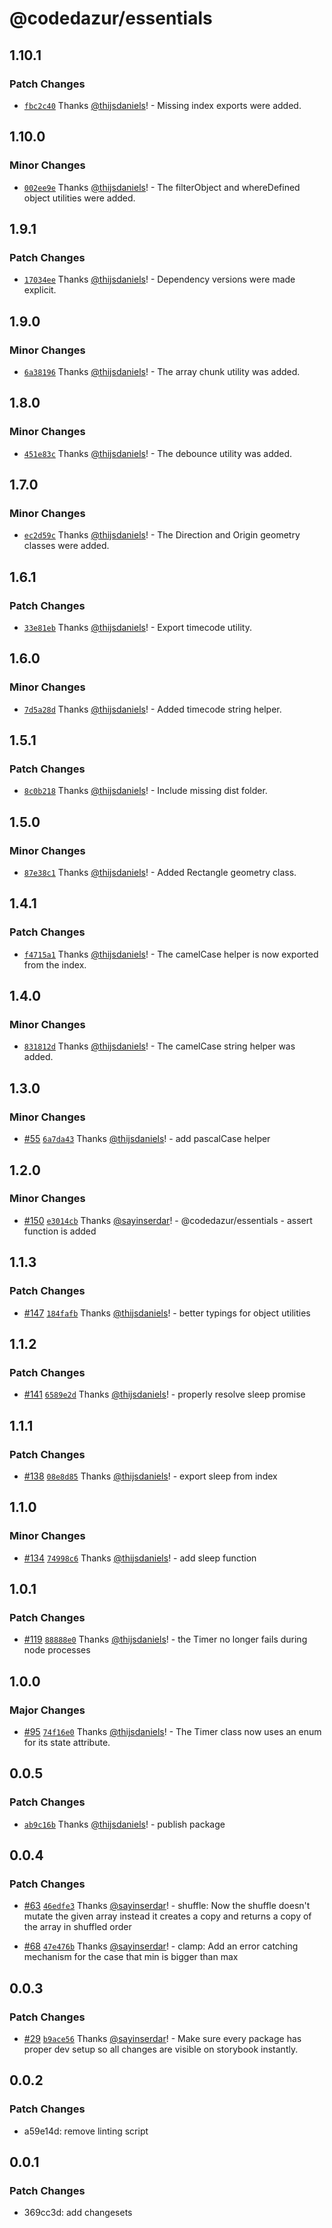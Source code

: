 # @codedazur/essentials

## 1.10.1

### Patch Changes

- [`fbc2c40`](https://github.com/codedazur/toolkit/commit/fbc2c40386a7cb41d36052fee6351a1dddbf1e1c) Thanks [@thijsdaniels](https://github.com/thijsdaniels)! - Missing index exports were added.

## 1.10.0

### Minor Changes

- [`002ee9e`](https://github.com/codedazur/toolkit/commit/002ee9e152a67c21c93ea986b9e527e6f6536307) Thanks [@thijsdaniels](https://github.com/thijsdaniels)! - The filterObject and whereDefined object utilities were added.

## 1.9.1

### Patch Changes

- [`17034ee`](https://github.com/codedazur/toolkit/commit/17034ee5fcbc026fc779a12130572d515d2b8298) Thanks [@thijsdaniels](https://github.com/thijsdaniels)! - Dependency versions were made explicit.

## 1.9.0

### Minor Changes

- [`6a38196`](https://github.com/codedazur/toolkit/commit/6a381969c639ebe8a6845c4d4bc1fbb192716650) Thanks [@thijsdaniels](https://github.com/thijsdaniels)! - The array chunk utility was added.

## 1.8.0

### Minor Changes

- [`451e83c`](https://github.com/codedazur/toolkit/commit/451e83cde92da44c1e1b6058784664db27ebdc5c) Thanks [@thijsdaniels](https://github.com/thijsdaniels)! - The debounce utility was added.

## 1.7.0

### Minor Changes

- [`ec2d59c`](https://github.com/codedazur/toolkit/commit/ec2d59c1c572071bf4184669b86055fb82774e55) Thanks [@thijsdaniels](https://github.com/thijsdaniels)! - The Direction and Origin geometry classes were added.

## 1.6.1

### Patch Changes

- [`33e81eb`](https://github.com/codedazur/toolkit/commit/33e81ebc9cdf0a2ecbf54cba2aea9f54cf4b805a) Thanks [@thijsdaniels](https://github.com/thijsdaniels)! - Export timecode utility.

## 1.6.0

### Minor Changes

- [`7d5a28d`](https://github.com/codedazur/toolkit/commit/7d5a28dcbce9f02f7d8a80666cd03b23040fafee) Thanks [@thijsdaniels](https://github.com/thijsdaniels)! - Added timecode string helper.

## 1.5.1

### Patch Changes

- [`8c0b218`](https://github.com/codedazur/toolkit/commit/8c0b218eb2b6e885dfebf263d6ea75c11b480674) Thanks [@thijsdaniels](https://github.com/thijsdaniels)! - Include missing dist folder.

## 1.5.0

### Minor Changes

- [`87e38c1`](https://github.com/codedazur/toolkit/commit/87e38c18e4addf8f49f28bbb22d66236b9b01abd) Thanks [@thijsdaniels](https://github.com/thijsdaniels)! - Added Rectangle geometry class.

## 1.4.1

### Patch Changes

- [`f4715a1`](https://github.com/codedazur/toolkit/commit/f4715a15324b2d03b8060de2d34a786355be0425) Thanks [@thijsdaniels](https://github.com/thijsdaniels)! - The camelCase helper is now exported from the index.

## 1.4.0

### Minor Changes

- [`831812d`](https://github.com/codedazur/toolkit/commit/831812d3593bc17da5ad7597e9e6d517d6a3d119) Thanks [@thijsdaniels](https://github.com/thijsdaniels)! - The camelCase string helper was added.

## 1.3.0

### Minor Changes

- [#55](https://github.com/codedazur/toolkit/pull/55) [`6a7da43`](https://github.com/codedazur/toolkit/commit/6a7da43a389d6e45740eea9d77f6e993340cb05c) Thanks [@thijsdaniels](https://github.com/thijsdaniels)! - add pascalCase helper

## 1.2.0

### Minor Changes

- [#150](https://github.com/codedazur/toolkit/pull/150) [`e3014cb`](https://github.com/codedazur/toolkit/commit/e3014cba349119c47862f8d399fadd91a51e8338) Thanks [@sayinserdar](https://github.com/sayinserdar)! - @codedazur/essentials - assert function is added

## 1.1.3

### Patch Changes

- [#147](https://github.com/codedazur/toolkit/pull/147) [`184fafb`](https://github.com/codedazur/toolkit/commit/184fafb3f0000696b9ea7afa78f48359265d76b8) Thanks [@thijsdaniels](https://github.com/thijsdaniels)! - better typings for object utilities

## 1.1.2

### Patch Changes

- [#141](https://github.com/codedazur/toolkit/pull/141) [`6589e2d`](https://github.com/codedazur/toolkit/commit/6589e2d703dc68ed981e38b4680658077ad0251c) Thanks [@thijsdaniels](https://github.com/thijsdaniels)! - properly resolve sleep promise

## 1.1.1

### Patch Changes

- [#138](https://github.com/codedazur/toolkit/pull/138) [`08e8d85`](https://github.com/codedazur/toolkit/commit/08e8d854a0f90c697a825fcc4fb7af92fedee661) Thanks [@thijsdaniels](https://github.com/thijsdaniels)! - export sleep from index

## 1.1.0

### Minor Changes

- [#134](https://github.com/codedazur/toolkit/pull/134) [`74998c6`](https://github.com/codedazur/toolkit/commit/74998c65e00c47b8d18c9a1607ddbd15800d98f3) Thanks [@thijsdaniels](https://github.com/thijsdaniels)! - add sleep function

## 1.0.1

### Patch Changes

- [#119](https://github.com/codedazur/toolkit/pull/119) [`88888e0`](https://github.com/codedazur/toolkit/commit/88888e003816ca8376935a3fb9e00e0ac3d485bd) Thanks [@thijsdaniels](https://github.com/thijsdaniels)! - the Timer no longer fails during node processes

## 1.0.0

### Major Changes

- [#95](https://github.com/codedazur/toolkit/pull/95) [`74f16e0`](https://github.com/codedazur/toolkit/commit/74f16e00c20d7f36f26b43349fb0f0ba412a866d) Thanks [@thijsdaniels](https://github.com/thijsdaniels)! - The Timer class now uses an enum for its state attribute.

## 0.0.5

### Patch Changes

- [`ab9c16b`](https://github.com/codedazur/toolkit/commit/ab9c16bba5f9976c80f7757dae459ee8050d796f) Thanks [@thijsdaniels](https://github.com/thijsdaniels)! - publish package

## 0.0.4

### Patch Changes

- [#63](https://github.com/codedazur/toolkit/pull/63) [`46edfe3`](https://github.com/codedazur/toolkit/commit/46edfe36580a00a38978e64e6227221b5f373b42) Thanks [@sayinserdar](https://github.com/sayinserdar)! - shuffle: Now the shuffle doesn't mutate the given array instead it creates a copy and returns a copy of the array in shuffled order

- [#68](https://github.com/codedazur/toolkit/pull/68) [`47e476b`](https://github.com/codedazur/toolkit/commit/47e476b5b4e9476a2b11b9079bdcbec918a35ae6) Thanks [@sayinserdar](https://github.com/sayinserdar)! - clamp: Add an error catching mechanism for the case that min is bigger than max

## 0.0.3

### Patch Changes

- [#29](https://github.com/codedazur/toolkit/pull/29) [`b9ace56`](https://github.com/codedazur/toolkit/commit/b9ace56e69a87f2dcae14a14ae9d29e2e89acc23) Thanks [@sayinserdar](https://github.com/sayinserdar)! - Make sure every package has proper dev setup so all changes are visible on storybook instantly.

## 0.0.2

### Patch Changes

- a59e14d: remove linting script

## 0.0.1

### Patch Changes

- 369cc3d: add changesets
